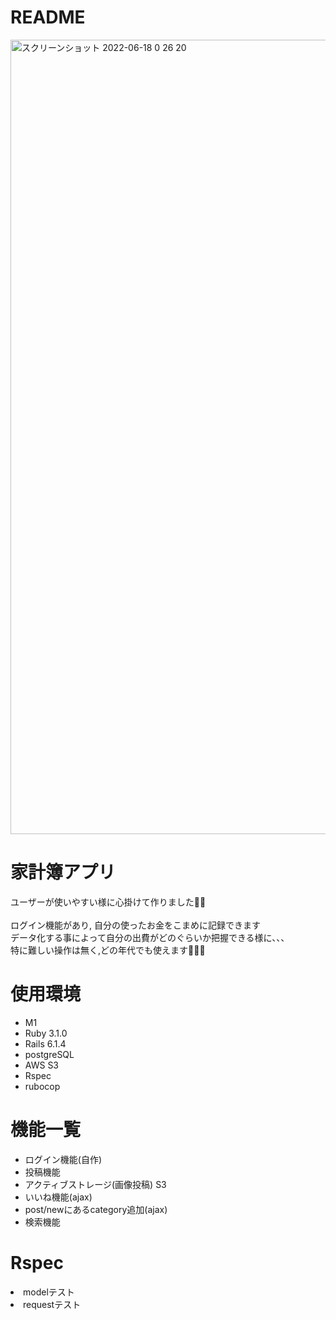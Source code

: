 # README
<img width="1271" alt="スクリーンショット 2022-06-18 0 26 20" src="https://user-images.githubusercontent.com/94509379/174329460-1089d97f-05c3-4cb4-bc56-69b4b531c2f4.png">
<h1>家計簿アプリ</h1>
<p>
  ユーザーが使いやすい様に心掛けて作りました🙇‍♂️<br><br>
  ログイン機能があり, 自分の使ったお金をこまめに記録できます<br>
  データ化する事によって自分の出費がどのぐらいか把握できる様に、、、<br>
  特に難しい操作は無く,どの年代でも使えます🫶🫶🫶
</p>

<h1>使用環境</h1>
<ul>
  <li>M1</li>
  <li>Ruby 3.1.0</li>
  <li>Rails 6.1.4</li>
  <li>postgreSQL</li>
  <li>AWS S3</li>
  <li>Rspec</li>
  <li>rubocop</li>
</ul>
<h1>機能一覧</h1>
<ul>
  <li>ログイン機能(自作)</li>
  <li>投稿機能</li>
  <li>アクティブストレージ(画像投稿) S3</li>
  <li>いいね機能(ajax)</li>
  <li>post/newにあるcategory追加(ajax)</li>
  <li>検索機能</li>
</ul>
<h1>Rspec</h1>
<li>modelテスト</li>
<li>requestテスト</li>
